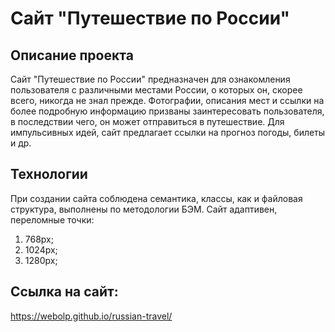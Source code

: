 # Сайт "Путешествие по России"

## Описание проекта

Сайт "Путешествие по России" предназначен для ознакомления пользователя с различными местами России, о которых он, скорее всего, никогда не знал прежде. Фотографии,  описания мест и ссылки на более подробную информацию призваны заинтересовать пользователя,  в последствии чего, он может отправиться в путешествие. Для импульсивных идей, сайт предлагает ссылки на прогноз погоды, билеты и др.

## Технологии 

При создании сайта соблюдена семантика, классы, как и файловая структура, выполнены по методологии БЭМ. Сайт адаптивен, переломные точки:
1. 768px;
2. 1024px;
3. 1280px;

## Ссылка на сайт:
https://webolp.github.io/russian-travel/
